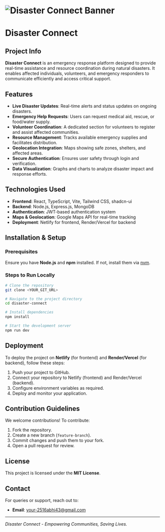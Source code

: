 # ![Disaster Connect Banner](your-banner-image-url)

# Disaster Connect

## Project Info
**Disaster Connect** is an emergency response platform designed to provide real-time assistance and resource coordination during natural disasters. It enables affected individuals, volunteers, and emergency responders to communicate efficiently and access critical support.

## Features
- **Live Disaster Updates**: Real-time alerts and status updates on ongoing disasters.
- **Emergency Help Requests**: Users can request medical aid, rescue, or food/water supply.
- **Volunteer Coordination**: A dedicated section for volunteers to register and assist affected communities.
- **Resource Management**: Tracks available emergency supplies and facilitates distribution.
- **Geolocation Integration**: Maps showing safe zones, shelters, and affected areas.
- **Secure Authentication**: Ensures user safety through login and verification.
- **Data Visualization**: Graphs and charts to analyze disaster impact and response efforts.

## Technologies Used
- **Frontend**: React, TypeScript, Vite, Tailwind CSS, shadcn-ui
- **Backend**: Node.js, Express.js, MongoDB
- **Authentication**: JWT-based authentication system
- **Maps & Geolocation**: Google Maps API for real-time tracking
- **Deployment**: Netlify for frontend, Render/Vercel for backend

## Installation & Setup
### Prerequisites
Ensure you have **Node.js** and **npm** installed. If not, install them via [nvm](https://github.com/nvm-sh/nvm#installing-and-updating).

### Steps to Run Locally
```sh
# Clone the repository
git clone <YOUR_GIT_URL>

# Navigate to the project directory
cd disaster-connect

# Install dependencies
npm install

# Start the development server
npm run dev
```

## Deployment
To deploy the project on **Netlify** (for frontend) and **Render/Vercel** (for backend), follow these steps:
1. Push your project to GitHub.
2. Connect your repository to Netlify (frontend) and Render/Vercel (backend).
3. Configure environment variables as required.
4. Deploy and monitor your application.

## Contribution Guidelines
We welcome contributions! To contribute:
1. Fork the repository.
2. Create a new branch (`feature-branch`).
3. Commit changes and push them to your fork.
4. Open a pull request for review.

## License
This project is licensed under the **MIT License**.

## Contact
For queries or support, reach out to:
- **Email**: your-2516abhi43@gmail.com


---
_Disaster Connect - Empowering Communities, Saving Lives._

